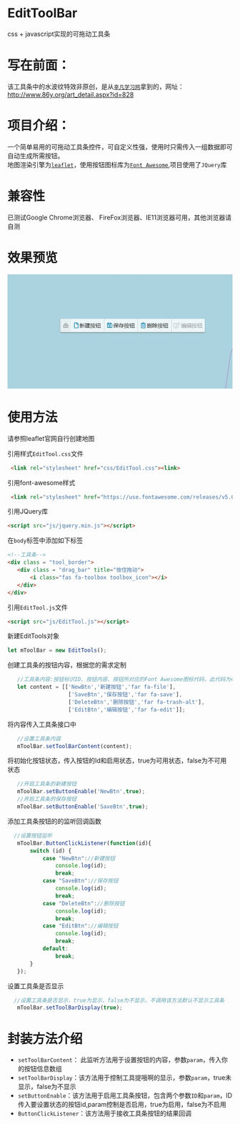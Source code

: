 # EditToolBar
css + javascript实现的可拖动工具条

写在前面：
====
该工具条中的水波纹特效非原创，是从[`幸凡学习网`](http://www.86y.org/art_detail.aspx?id=828)拿到的，网址：http://www.86y.org/art_detail.aspx?id=828

项目介绍：
====
一个简单易用的可拖动工具条控件，可自定义性强，使用时只需传入一组数据即可自动生成所需按钮。
<br>地图渲染引擎为[`leaflet`](https://leafletjs.com/)，使用按钮图标库为[`Font Awesome`](https://fontawesome.com/?from=io),项目使用了`JQuery`库<br>

兼容性
====
已测试Google Chrome浏览器、 FireFox浏览器、IE11浏览器可用，其他浏览器请自测

效果预览
====
![Image text](https://raw.githubusercontent.com/Victorfy1214/EditToolBar/master/preview/GIF.gif)

使用方法
====
请参照leaflet官网自行创建地图

引用样式`EditTool.css`文件
```html
 <link rel="stylesheet" href="css/EditTool.css"><link>
 ```
 引用font-awesome样式
 ```html
  <link rel="stylesheet" href="https://use.fontawesome.com/releases/v5.0.13/css/all.css" integrity="sha384-DNOHZ68U8hZfKXOrtjWvjxusGo9WQnrNx2sqG0tfsghAvtVlRW3tvkXWZh58N9jp" crossorigin="anonymous">
 ```
 引用JQuery库
 ```html
 <script src="js/jquery.min.js"></script>
 ```
 在`body`标签中添加如下标签
 ```html
<!--工具条-->
<div class = "tool_border">
    <div class = "drag_bar" title="按住拖动">
        <i class="fas fa-toolbox toolbox_icon"></i>
    </div>
</div>
 ```
 引用`EditTool.js`文件
  ```html
 <script src="js/EditTool.js"></script>
 ```
 
 新建EditTools对象
 ```javascript
 let mToolBar = new EditTools();
 ```
 创建工具条的按钮内容，根据您的需求定制
 ```javascript
    //工具条内容:按钮标识ID、按钮内容、按钮所对应的Font Awesome图标代码，此代码为4组按钮的数据
    let content = [['NewBtn','新建按钮','far fa-file'],
                    ['SaveBtn','保存按钮','far fa-save'],
                    ['DeleteBtn','删除按钮','far fa-trash-alt'],
                    ['EditBtn','编辑按钮','far fa-edit']];
 ```
 将内容传入工具条接口中
 ```javascript
    //设置工具条内容
    mToolBar.setToolBarContent(content);
 ```
 将初始化按钮状态，传入按钮的Id和启用状态，true为可用状态，false为不可用状态
 ```javascript
    //开启工具条的新建按钮
    mToolBar.setButtonEnable('NewBtn',true);
    //开启工具条的保存按钮
    mToolBar.setButtonEnable('SaveBtn',true);
 ```
 添加工具条按钮的的监听回调函数
 ```javascript
   //设置按钮监听
    mToolBar.ButtonClickListener(function(id){
        switch (id) {
            case "NewBtn"://新建按钮
                console.log(id);
                break;
            case "SaveBtn"://保存按钮
                console.log(id);
                break;
            case "DeleteBtn"://删除按钮
                console.log(id);
                break;
            case "EditBtn"://编辑按钮
                console.log(id);
                break;
            default:
                break;
        }
    });
 ```
 设置工具条是否显示
 ```javascript
   //设置工具条是否显示，true为显示，false为不显示，不调用该方法默认不显示工具条
    mToolBar.setToolBarDisplay(true);
 ```
封装方法介绍
====

* `setToolBarContent`： 此监听方法用于设置按钮的内容，参数`param`，传入你的按钮信息数组
* `setToolBarDisplay`：该方法用于控制工具提哦啊的显示，参数`param`，true未显示，false为不显示
* `setButtonEnable`：该方法用于启用工具条按钮，包含两个参数`ID`和`param`，ID传入要设置状态的按钮id,param控制是否启用，true为启用，false为不启用
* `ButtonClickListener`：该方法用于接收工具条按钮的结果回调
